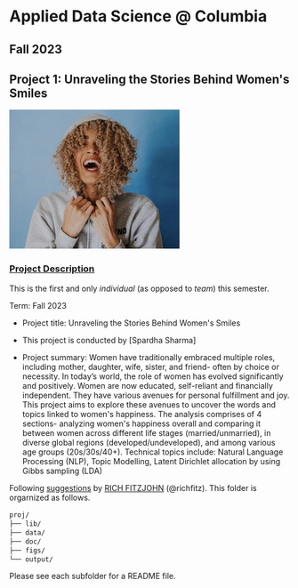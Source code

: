 # Applied Data Science @ Columbia
## Fall 2023
## Project 1: Unraveling the Stories Behind Women's Smiles

![image](figs/Title_Image.jpeg)

### [Project Description](doc/Proj1_desc.md)
This is the first and only *individual* (as opposed to *team*) this semester. 

Term: Fall 2023

+ Project title: Unraveling the Stories Behind Women's Smiles
+ This project is conducted by [Spardha Sharma]

+ Project summary: Women have traditionally embraced multiple roles, including mother, daughter, wife, sister, and friend- often by choice or necessity. In today’s world, the role of women has evolved significantly and positively. Women are now educated, self-reliant and financially independent. They have various avenues for personal fulfillment and joy. This project aims to explore these avenues to uncover the words and topics linked to women's happiness. The analysis comprises of 4 sections- analyzing women's happiness overall and comparing it between women across different life stages (married/unmarried), in diverse global regions (developed/undeveloped), and among various age groups (20s/30s/40+). Technical topics include: Natural Language Processing (NLP), Topic Modelling, Latent Dirichlet allocation by using Gibbs sampling (LDA)


Following [suggestions](http://nicercode.github.io/blog/2013-04-05-projects/) by [RICH FITZJOHN](http://nicercode.github.io/about/#Team) (@richfitz). This folder is orgarnized as follows.

```
proj/
├── lib/
├── data/
├── doc/
├── figs/
└── output/
```

Please see each subfolder for a README file.

